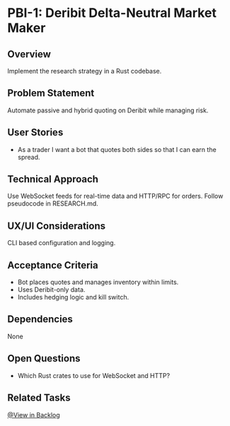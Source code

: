 # PBI-1: Deribit Delta-Neutral Market Maker

## Overview
Implement the research strategy in a Rust codebase.

## Problem Statement
Automate passive and hybrid quoting on Deribit while managing risk.

## User Stories
- As a trader I want a bot that quotes both sides so that I can earn the spread.

## Technical Approach
Use WebSocket feeds for real-time data and HTTP/RPC for orders. Follow pseudocode in RESEARCH.md.

## UX/UI Considerations
CLI based configuration and logging.

## Acceptance Criteria
- Bot places quotes and manages inventory within limits.
- Uses Deribit-only data.
- Includes hedging logic and kill switch.

## Dependencies
None

## Open Questions
- Which Rust crates to use for WebSocket and HTTP?

## Related Tasks
[@View in Backlog](../backlog.md)
